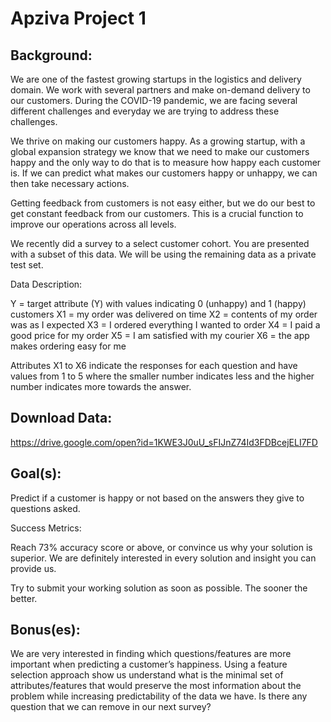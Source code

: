 # Apziva Project 1

## Background:

We are one of the fastest growing startups in the logistics and delivery domain. We work with several partners and make on-demand delivery to our customers. During the COVID-19 pandemic, we are facing several different challenges and everyday we are trying to address these challenges.

We thrive on making our customers happy. As a growing startup, with a global expansion strategy we know that we need to make our customers happy and the only way to do that is to measure how happy each customer is. If we can predict what makes our customers happy or unhappy, we can then take necessary actions.

Getting feedback from customers is not easy either, but we do our best to get constant feedback from our customers. This is a crucial function to improve our operations across all levels.

We recently did a survey to a select customer cohort. You are presented with a subset of this data. We will be using the remaining data as a private test set.

Data Description:

Y = target attribute (Y) with values indicating 0 (unhappy) and 1 (happy) customers
X1 = my order was delivered on time
X2 = contents of my order was as I expected
X3 = I ordered everything I wanted to order
X4 = I paid a good price for my order
X5 = I am satisfied with my courier
X6 = the app makes ordering easy for me

Attributes X1 to X6 indicate the responses for each question and have values from 1 to 5 where the smaller number indicates less and the higher number indicates more towards the answer.

## Download Data:

https://drive.google.com/open?id=1KWE3J0uU_sFIJnZ74Id3FDBcejELI7FD

## Goal(s):

Predict if a customer is happy or not based on the answers they give to questions asked.

Success Metrics:

Reach 73% accuracy score or above, or convince us why your solution is superior. We are definitely interested in every solution and insight you can provide us.

Try to submit your working solution as soon as possible. The sooner the better.

## Bonus(es):

We are very interested in finding which questions/features are more important when predicting a customer’s happiness. Using a feature selection approach show us understand what is the minimal set of attributes/features that would preserve the most information about the problem while increasing predictability of the data we have. Is there any question that we can remove in our next survey?
